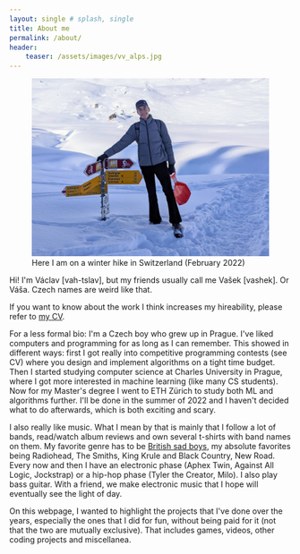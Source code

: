 ```yaml
---
layout: single # splash, single
title: About me
permalink: /about/
header:
    teaser: /assets/images/vv_alps.jpg
---
```


<figure>
	<a href="/assets/images/vv_alps.jpg"><img src="/assets/images/vv_alps.jpg"></a>
	<figcaption>Here I am on a winter hike in Switzerland (February 2022)</figcaption>
</figure>

Hi! I'm Václav \[vah-tslav\], but my friends usually call me Vašek \[vashek\]. Or Váša. Czech names are weird like that.

If you want to know about the work I think increases my hireability, please refer to [my CV](https://raw.githubusercontent.com/vvolhejn/cv/master/cv.pdf).

For a less formal bio: I'm a Czech boy who grew up in Prague.
I've liked computers and programming for as long as I can remember.
This showed in different ways:
first I got really into competitive programming contests (see CV)
where you design and implement algorithms on a tight time budget.
Then I started studying computer science at Charles University in Prague,
where I got more interested in machine learning (like many CS students).
Now for my Master's degree I went to ETH Zürich to study both ML and algorithms further.
I'll be done in the summer of 2022 and I haven't decided what to do afterwards,
which is both exciting and scary.

I also really like music. What I mean by that is mainly that I follow a lot of
bands, read/watch album reviews and own several t-shirts with band names on
them. My favorite genre has to be [British sad boys](https://youtu.be/QZ33rSumeEc?t=46),
my absolute favorites being Radiohead, The Smiths, King Krule and Black Country, New Road.
Every now and then I have an electronic phase (Aphex Twin, Against All Logic, Jockstrap) or a hip-hop phase (Tyler the Creator, Milo).
I also play bass guitar.
With a friend, we make electronic music that I hope will eventually see the light of day.

On this webpage, I wanted to highlight the projects that I've done over the years,
especially the ones that I did for fun, without being paid for it (not that the two are mutually exclusive).
That includes games, videos, other coding projects and miscellanea.